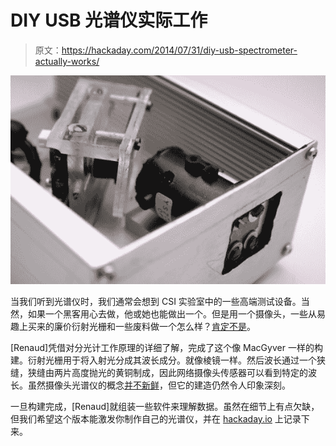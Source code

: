# DIY USB 光谱仪实际工作

> 原文：<https://hackaday.com/2014/07/31/diy-usb-spectrometer-actually-works/>

![image of diy spectrometer](img/8d5e98f91aef275555c1fe7e37d2f140.png)

当我们听到光谱仪时，我们通常会想到 CSI 实验室中的一些高端测试设备。当然，如果一个黑客用心去做，他或她也能做出一个。但是用一个摄像头，一些从易趣上买来的廉价衍射光栅和一些废料做一个怎么样？[肯定不是](http://renaud.schleck.free.fr/spectrometre.php)。

[Renaud]凭借对分光计工作原理的详细了解，完成了这个像 MacGyver 一样的构建。衍射光栅用于将入射光分成其波长成分。就像棱镜一样。然后波长通过一个狭缝，狭缝由两片高度抛光的黄铜制成，因此网络摄像头传感器可以看到特定的波长。虽然摄像头光谱仪的概念[并不新鲜](http://hackaday.com/2012/08/27/turning-a-webcam-into-a-spectrometer/)，但它的建造仍然令人印象深刻。

一旦构建完成，[Renaud]就组装一些软件来理解数据。虽然在细节上有点欠缺，但我们希望这个版本能激发你制作自己的光谱仪，并在 [hackaday.io](http://www.hackaday.io) 上记录下来。